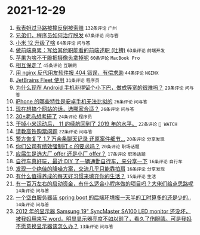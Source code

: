 # 2021-12-29

1. [我表姐过马路被撞反倒被索赔](https://www.v2ex.com/t/825024) `132条评论` `广州`
1. [兄弟们，程序员如何治疗脱发](https://www.v2ex.com/t/825007) `67条评论` `问与答`
1. [小米 12 升级了啥](https://www.v2ex.com/t/825025) `64条评论` `问与答`
1. [做前端真累：写给其他职能看的前端述职 (吐槽)](https://www.v2ex.com/t/825010) `63条评论` `前端开发`
1. [苹果为啥不干脆把摄像头拿掉呢](https://www.v2ex.com/t/825072) `60条评论` `MacBook Pro`
1. [相互保走了](https://www.v2ex.com/t/825012) `45条评论` `互联网`
1. [用 nginx 反代用友软件报 404 错误，有偿求助](https://www.v2ex.com/t/825058) `44条评论` `NGINX`
1. [JetBrains Fleet 使用](https://www.v2ex.com/t/825075) `31条评论` `程序员`
1. [为什么现在 Android 手机非得留个小下巴，做成等宽的很难吗？](https://www.v2ex.com/t/825053) `29条评论` `问与答`
1. [iPhone 的哪些特性是安卓手机无法比拟的](https://www.v2ex.com/t/825098) `26条评论` `问与答`
1. [现在想搞个网站的话，选哪家合适？](https://www.v2ex.com/t/825019) `26条评论` `问与答`
1. [30+老鸟想考研了](https://www.v2ex.com/t/825094) `24条评论` `程序员`
1. [干掉小米运动后， 11 的续航回到了 2019 年的水平。](https://www.v2ex.com/t/825027) `22条评论` ` WATCH`
1. [请教高铁购票问题](https://www.v2ex.com/t/825005) `22条评论` `问与答`
1. [警方恢复了 1.7 万余条聊天记录 还原案件细节…](https://www.v2ex.com/t/825086) `20条评论` `分享发现`
1. [你们公司有绩效强制打 c 的要求吗？](https://www.v2ex.com/t/825034) `20条评论` `职场话题`
1. [应届生是选大厂 offer 还是小厂 offer？](https://www.v2ex.com/t/825068) `17条评论` `职场话题`
1. [自行车真好玩，最近 DIY 了一辆通勤自行车，来分享一下](https://www.v2ex.com/t/825082) `16条评论` `自行车`
1. [发现一个绝佳的降噪方案，交流几乎只能靠拍肩](https://www.v2ex.com/t/825073) `16条评论` `分享发现`
1. [有什么值得养成的每天好习惯来填充你的生活？](https://www.v2ex.com/t/825042) `15条评论` `生活`
1. [有一百万左右的启动资金，有什么适合小程序做的项目吗？大佬们给点思路呢](https://www.v2ex.com/t/825090) `14条评论` `问与答`
1. [一个空白服务器装 spring boot 的后端环境报一天半的工时算多的还是少的..](https://www.v2ex.com/t/825032) `14条评论` `问与答`
1. [2012 年的显示器 Samsung 19" SyncMaster SA100 LED monitor 还没坏，被我妈用来写 word。明显显示器亮度不如以前了，看久了伤眼睛。可是我妈不愿意换显示器该怎么办？](https://www.v2ex.com/t/825074) `13条评论` `问与答`
